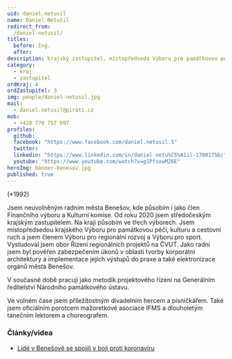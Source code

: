 ```yaml
---
uid: daniel.netusil
name: Daniel Netušil
redirect_from:
  /daniel-netusil/
titles:
  before: Ing.
  after:
description: krajský zastupitel, místopředseda Výboru pro památkovou péči, kulturu a cestovní ruch, radní - Benešov
category:
  - kraj
  - zastupitel
ordKraj: 4
ordZastupitel: 3
img: people/daniel-netusil.jpg
mail:
  - daniel.netusil@pirati.cz
mob:
  - +420 778 757 697
profiles:
  github:
  facebook: "https://www.facebook.com/daniel.netusil.5"
  twitter:
  linkedin: "https://www.linkedin.com/in/daniel-netu%C5%A1il-1780175b/"
  youtube: "https://www.youtube.com/watch?v=g1PfsxwMZ6E"
heroImg: banner-benesov.jpg
published: true
---
```


(*1992) 

Jsem neuvolněným radním města Benešov, kde působím i jako člen Finančního výboru a Kulturní komise. Od roku 2020 jsem středočeským krajským zastupitelem. Na kraji působím ve třech výborech. Jsem místopředsedou krajského Výboru pro památkovou péči, kulturu a cestovní ruch a jsem členem Výboru pro regionální rozvoj a Výboru pro sport.
Vystudoval jsem obor Řízení regionálních projektů na ČVUT. Jako radní jsem byl pověřen zabezpečením úkonů v oblasti tvorby korporátní architektury a implementace jejích výstupů do praxe a také elektronizace orgánů města Benešov.

V současné době pracuji jako metodik projektového řízení na Generálním ředitelství Národního památkového ústavu.

Ve volném čase jsem příležitostným divadelním hercem a písničkářem. Také jsem oficiálním porotcem mažoretkové asociace IFMS a dlouholetým tanečním lektorem a choreografem.

### Články/videa
* [Lidé v Benešově se spojili v boji proti koronaviru](https://stredocesky.pirati.cz/aktuality/daniel-netusil-lide-v-benesove-se-spojili-v-boji-proti-koronaviru.html)
